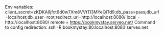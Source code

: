 Env variables:
client_secret=zKDKA6jfct6d0w7Xm8VVtTl3MYeQlTd9;db_pass=pass;db_url=localhost;db_user=root;redirect_uri=http://localhost:8080/
local = http://localhost:8080/
remote = https://bookmystay.serveo.net/
Command to config redirection: ssh -R bookmystay:80:localhost:8080 serveo.net

